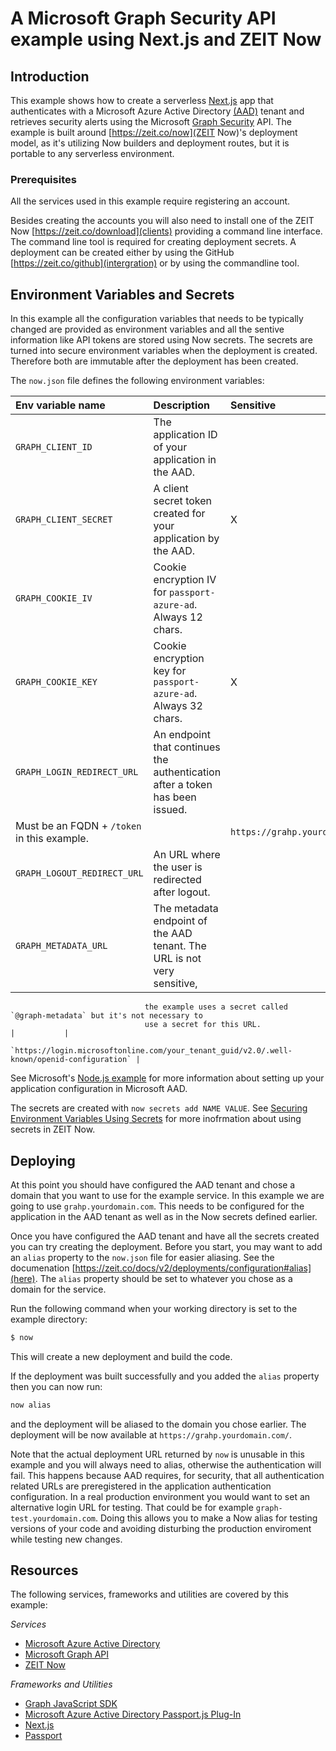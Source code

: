 #  A Microsoft Graph Security API example using Next.js and ZEIT Now

## Introduction

This example shows how to create a serverless [Next.js](https://nextjs.org) app
that authenticates with a Microsoft Azure Active Directory
[(AAD)](https://azure.microsoft.com/en-us/services/active-directory/) tenant and
retrieves security alerts using the
Microsoft [Graph Security](https://developer.microsoft.com/en-us/graph) API.
The example is built around
[https://zeit.co/now](ZEIT Now)'s deployment model, as it's utilizing Now
builders and deployment routes, but it is portable to any serverless
environment.

### Prerequisites

All the services used in this example require registering an account.

Besides creating the accounts you will also need to install one of the
ZEIT Now [https://zeit.co/download](clients) providing a command line
interface. The command line tool is required for creating deployment
secrets. A deployment can be created either by using the GitHub
[https://zeit.co/github](intergration) or by using the commandline tool.

## Environment Variables and Secrets

In this example all the configuration variables that needs to be typically
changed are provided as environment variables and all the sentive information
like API tokens are stored using Now secrets. The secrets are turned into secure
environment variables when the deployment is created. Therefore both are
immutable after the deployment has been created.

The `now.json` file defines the following environment variables:

| Env variable name             | Description                                                                   | Sensitive | Example                                           |
|:------------------------------|:------------------------------------------------------------------------------|:----------|:--------------------------------------------------|
| `GRAPH_CLIENT_ID`             | The application ID of your application in the AAD.                            |           | `@graph-client-id`                                |
| `GRAPH_CLIENT_SECRET`         | A client secret token created for your application by the AAD.                | X         | `@graph-secret-test`                              |
| `GRAPH_COOKIE_IV`             | Cookie encryption IV for `passport-azure-ad`.  Always 12 chars.               |           | `1234abcdef90`                                    |
| `GRAPH_COOKIE_KEY`            | Cookie encryption key for `passport-azure-ad`. Always 32 chars.               | X         | `@graph-cookie-key`                               |
| `GRAPH_LOGIN_REDIRECT_URL`    | An endpoint that continues the authentication after a token has been issued.  |
                                  Must be an FQDN + `/token` in this example.                                   |           | `https://grahp.yourdomain.com/token`              |
| `GRAPH_LOGOUT_REDIRECT_URL`   | An URL where the user is redirected after logout.                             |           | `https://grahp.yourdomain.com/`                   |
| `GRAPH_METADATA_URL`          | The metadata endpoint of the AAD tenant. The URL is not very sensitive,
                                  the example uses a secret called `@graph-metadata` but it's not necessary to
                                  use a secret for this URL.                                                    |           |
                                  `https://login.microsoftonline.com/your_tenant_guid/v2.0/.well-known/openid-configuration` |

See Microsoft's [Node.js example](https://github.com/microsoftgraph/nodejs-security-sample/)
for more information about setting up your application configuration in
Microsoft AAD.

The secrets are created with `now secrets add NAME VALUE`. See
[Securing Environment Variables Using Secrets](https://zeit.co/docs/v2/deployments/environment-variables-and-secrets/)
for more inofrmation about using secrets in ZEIT Now.

## Deploying

At this point you should have configured the AAD tenant and chose a domain that
you want to use for the example service. In this example we are going to use
`grahp.yourdomain.com`. This needs to be configured for the application in the
AAD tenant as well as in the Now secrets defined earlier.

Once you have configured the AAD tenant and have all the secrets created you can
try creating the deployment. Before you start, you may want to add an `alias`
property to the `now.json` file for easier aliasing. See the documenation
[https://zeit.co/docs/v2/deployments/configuration#alias](here). The `alias`
property should be set to whatever you chose as a domain for the service.

Run the following command when your working directory is set to the example
directory:

```bash
$ now
```

This will create a new deployment and build the code.

If the deployment was built successfully and you added the `alias` property then
you can now run:

```bash
now alias
```

and the deployment will be aliased to the domain you chose earlier. The
deployment will be now available at `https://grahp.yourdomain.com/`.

Note that the actual deployment URL returned by `now` is unusable in this
example and you will always need to alias, otherwise the authentication will
fail. This happens because AAD requires, for security, that all authentication
related URLs are preregistered in the application authentication configuration.
In a real production environment you would want to set an alternative login URL
for testing. That could be for example `graph-test.yourdomain.com`. Doing this
allows you to make a Now alias for testing versions of your code and avoiding
disturbing the production enviroment while testing new changes.

## Resources

The following services, frameworks and utilities are covered by this example:

*Services*

- [Microsoft Azure Active Directory](https://azure.microsoft.com/en-us/services/active-directory/)
- [Microsoft Graph API](https://developer.microsoft.com/en-us/graph)
- [ZEIT Now](https://zeit.co/now)

*Frameworks and Utilities*

- [Graph JavaScript SDK](https://github.com/microsoftgraph/msgraph-sdk-javascript)
- [Microsoft Azure Active Directory Passport.js Plug-In](https://github.com/AzureAD/passport-azure-ad)
- [Next.js](https://github.com/zeit/next.js)
- [Passport](https://github.com/jaredhanson/passport)

